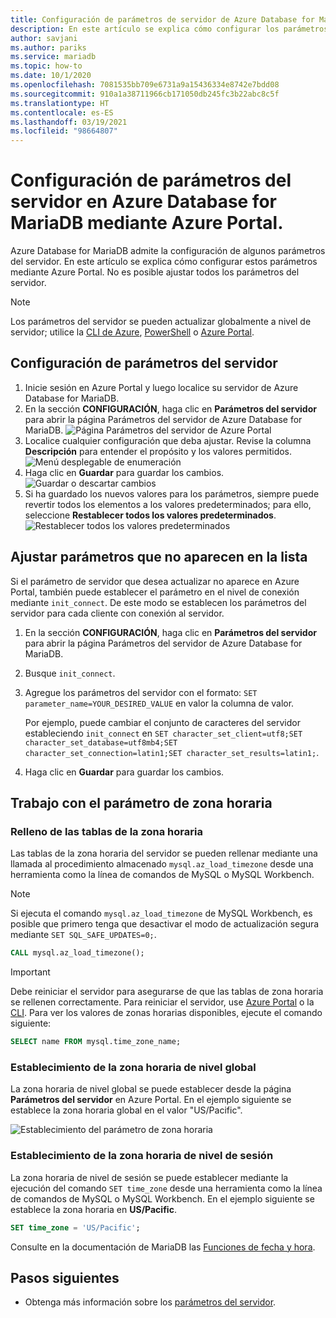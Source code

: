 ```yaml
---
title: Configuración de parámetros de servidor de Azure Database for MariaDB mediante Azure Portal
description: En este artículo se explica cómo configurar los parámetros del servidor MariaDB en Azure Database for MariaDB mediante Azure Portal.
author: savjani
ms.author: pariks
ms.service: mariadb
ms.topic: how-to
ms.date: 10/1/2020
ms.openlocfilehash: 7081535bb709e6731a9a15436334e8742e7bdd08
ms.sourcegitcommit: 910a1a38711966cb171050db245fc3b22abc8c5f
ms.translationtype: HT
ms.contentlocale: es-ES
ms.lasthandoff: 03/19/2021
ms.locfileid: "98664807"
---
```

# <a name="configure-server-parameters-in-azure-database-for-mariadb-using-the-azure-portal"></a>Configuración de parámetros del servidor en Azure Database for MariaDB mediante Azure Portal.

Azure Database for MariaDB admite la configuración de algunos parámetros del servidor. En este artículo se explica cómo configurar estos parámetros mediante Azure Portal. No es posible ajustar todos los parámetros del servidor.

>[!Note]
> Los parámetros del servidor se pueden actualizar globalmente a nivel de servidor; utilice la [CLI de Azure](./howto-configure-server-parameters-cli.md), [PowerShell](./howto-configure-server-parameters-using-powershell.md) o [Azure Portal](./howto-server-parameters.md).

## <a name="configure-server-parameters"></a>Configuración de parámetros del servidor

1. Inicie sesión en Azure Portal y luego localice su servidor de Azure Database for MariaDB.
2. En la sección **CONFIGURACIÓN**, haga clic en **Parámetros del servidor** para abrir la página Parámetros del servidor de Azure Database for MariaDB.
![Página Parámetros del servidor de Azure Portal](./media/howto-server-parameters/azure-portal-server-parameters.png)
3. Localice cualquier configuración que deba ajustar. Revise la columna **Descripción** para entender el propósito y los valores permitidos.
![Menú desplegable de enumeración](./media/howto-server-parameters/3-toggle_parameter.png)
4. Haga clic en **Guardar** para guardar los cambios.
![Guardar o descartar cambios](./media/howto-server-parameters/4-save_parameters.png)
5. Si ha guardado los nuevos valores para los parámetros, siempre puede revertir todos los elementos a los valores predeterminados; para ello, seleccione **Restablecer todos los valores predeterminados**.
![Restablecer todos los valores predeterminados](./media/howto-server-parameters/5-reset_parameters.png)

## <a name="setting-parameters-not-listed"></a>Ajustar parámetros que no aparecen en la lista

Si el parámetro de servidor que desea actualizar no aparece en Azure Portal, también puede establecer el parámetro en el nivel de conexión mediante `init_connect`. De este modo se establecen los parámetros del servidor para cada cliente con conexión al servidor. 

1. En la sección **CONFIGURACIÓN**, haga clic en **Parámetros del servidor** para abrir la página Parámetros del servidor de Azure Database for MariaDB.
2. Busque `init_connect`.
3. Agregue los parámetros del servidor con el formato: `SET parameter_name=YOUR_DESIRED_VALUE` en valor la columna de valor.

    Por ejemplo, puede cambiar el conjunto de caracteres del servidor estableciendo `init_connect` en `SET character_set_client=utf8;SET character_set_database=utf8mb4;SET character_set_connection=latin1;SET character_set_results=latin1;`.
4. Haga clic en **Guardar** para guardar los cambios.

## <a name="working-with-the-time-zone-parameter"></a>Trabajo con el parámetro de zona horaria

### <a name="populating-the-time-zone-tables"></a>Relleno de las tablas de la zona horaria

Las tablas de la zona horaria del servidor se pueden rellenar mediante una llamada al procedimiento almacenado `mysql.az_load_timezone` desde una herramienta como la línea de comandos de MySQL o MySQL Workbench.

> [!NOTE]
> Si ejecuta el comando `mysql.az_load_timezone` de MySQL Workbench, es posible que primero tenga que desactivar el modo de actualización segura mediante `SET SQL_SAFE_UPDATES=0;`.

```sql
CALL mysql.az_load_timezone();
```

> [!IMPORTANT]
> Debe reiniciar el servidor para asegurarse de que las tablas de zona horaria se rellenen correctamente. Para reiniciar el servidor, use [Azure Portal](howto-restart-server-portal.md) o la [CLI](howto-restart-server-cli.md).
Para ver los valores de zonas horarias disponibles, ejecute el comando siguiente:

```sql
SELECT name FROM mysql.time_zone_name;
```

### <a name="setting-the-global-level-time-zone"></a>Establecimiento de la zona horaria de nivel global

La zona horaria de nivel global se puede establecer desde la página **Parámetros del servidor** en Azure Portal. En el ejemplo siguiente se establece la zona horaria global en el valor "US/Pacific".

![Establecimiento del parámetro de zona horaria](./media/howto-server-parameters/timezone.png)

### <a name="setting-the-session-level-time-zone"></a>Establecimiento de la zona horaria de nivel de sesión

La zona horaria de nivel de sesión se puede establecer mediante la ejecución del comando `SET time_zone` desde una herramienta como la línea de comandos de MySQL o MySQL Workbench. En el ejemplo siguiente se establece la zona horaria en **US/Pacific**.

```sql
SET time_zone = 'US/Pacific';
```

Consulte en la documentación de MariaDB las [Funciones de fecha y hora](https://mariadb.com/kb/en/library/convert_tz/).

## <a name="next-steps"></a>Pasos siguientes

- Obtenga más información sobre los [parámetros del servidor](concepts-server-parameters.md).
